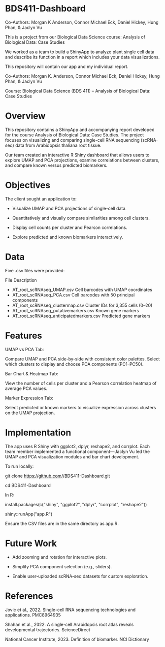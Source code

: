 # BDS411-Dashboard

Co-Authors: Morgan K Anderson, Connor Michael Eck, Daniel Hickey, Hung Phan, & Jaclyn Vu

This is a project from our Biological Data Science course: Analysis of Biological Data: Case Studies

We worked as a team to build a ShinyApp to analyze plant single cell data and describe its function in a report which includes your data visualizations. 

This repository will contain our app and my individual report. 

Co-Authors: Morgan K. Anderson, Connor Michael Eck, Daniel Hickey, Hung Phan, & Jaclyn Vu

Course: Biological Data Science (BDS 411) – Analysis of Biological Data: Case Studies

# Overview

This repository contains a ShinyApp and accompanying report developed for the course Analysis of Biological Data: Case Studies. The project focuses on visualizing and comparing single-cell RNA sequencing (scRNA-seq) data from Arabidopsis thaliana root tissue.

Our team created an interactive R Shiny dashboard that allows users to explore UMAP and PCA projections, examine correlations between clusters, and compare known versus predicted biomarkers.

# Objectives

The client sought an application to:

- Visualize UMAP and PCA projections of single-cell data.

- Quantitatively and visually compare similarities among cell clusters.

- Display cell counts per cluster and Pearson correlations.

- Explore predicted and known biomarkers interactively.

# Data

Five .csv files were provided:

File	Description
- AT_root_scRNAseq_UMAP.csv	Cell barcodes with UMAP coordinates
- AT_root_scRNAseq_PCA.csv	Cell barcodes with 50 principal components
- AT_root_scRNAseq_clustermap.csv	Cluster IDs for 3,355 cells (0–20)
- AT_root_scRNAseq_putativemarkers.csv	Known gene markers
- AT_root_scRNAseq_anticipatedmarkers.csv	Predicted gene markers

# Features

UMAP vs PCA Tab:

Compare UMAP and PCA side-by-side with consistent color palettes. Select which clusters to display and choose PCA components (PC1–PC50).

Bar Chart & Heatmap Tab:

View the number of cells per cluster and a Pearson correlation heatmap of average PCA values.

Marker Expression Tab:

Select predicted or known markers to visualize expression across clusters on the UMAP projection.

# Implementation

The app uses R Shiny with ggplot2, dplyr, reshape2, and corrplot.
Each team member implemented a functional component—Jaclyn Vu led the UMAP and PCA visualization modules and bar chart development.

To run locally:

git clone https://github.com/<your-username>/BDS411-Dashboard.git

cd BDS411-Dashboard

In R:

install.packages(c("shiny", "ggplot2", "dplyr", "corrplot", "reshape2"))

shiny::runApp("app.R")


Ensure the CSV files are in the same directory as app.R.

# Future Work

- Add zooming and rotation for interactive plots.

- Simplify PCA component selection (e.g., sliders).

- Enable user-uploaded scRNA-seq datasets for custom exploration.

# References

Jovic et al., 2022. Single-cell RNA sequencing technologies and applications. PMC8964935

Shahan et al., 2022. A single-cell Arabidopsis root atlas reveals developmental trajectories. ScienceDirect

National Cancer Institute, 2023. Definition of biomarker. NCI Dictionary
